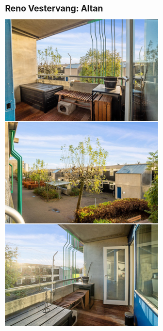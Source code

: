 # Reno Vestervang: Altan
![](BearImages/FBD2771D-7E9A-4580-BA66-82101080F69B-77888-000002C4D47435EA/customsize.jpg)
![](BearImages/8D8FD57F-2FD9-4FD1-ACC4-142C64FF2678-77888-000002C4F478580B/customsize.jpg)![](BearImages/D6A496A2-9A22-4EE2-807E-73E120546A69-77888-000002C4F083DF17/customsize.jpg)

<!-- {BearID:44926F03-C19D-4597-A9D4-3AE1D9160D3E-77888-000002C4EC9ABBD1} -->
